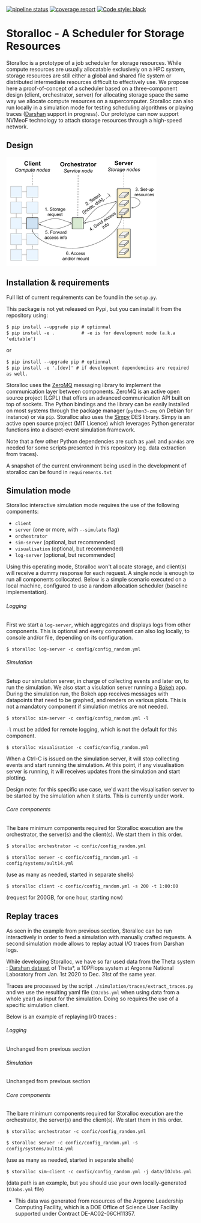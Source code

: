 [![pipeline status](https://gitlab.inria.fr/Kerdata/kerdata-projects/storalloc/badges/develop/pipeline.svg)](https://gitlab.inria.fr/Kerdata/kerdata-projects/storalloc/-/commits/develop)
[![coverage report](https://gitlab.inria.fr/Kerdata/kerdata-projects/storalloc/badges/develop/coverage.svg)](https://gitlab.inria.fr/Kerdata/kerdata-projects/storalloc/-/commits/develop)
[![Code style: black](https://img.shields.io/badge/code%20style-black-000000.svg)](https://github.com/psf/black)

# Storalloc - A Scheduler for Storage Resources

Storalloc is a prototype of a job scheduler for storage resources. While compute resources are usually allocatable exclusively on a HPC system, storage resources are still either a global and shared file system or distributed intermediate resources difficult to effectively use. We propose here a proof-of-concept of a scheduler based on a three-component design (client, orchestrator, server) for allocating storage space the same way we allocate compute resources on a supercomputer. Storalloc can also run locally in a simulation mode for testing scheduling algorithms or playing traces ([Darshan](https://www.mcs.anl.gov/research/projects/darshan/) support in progress). Our prototype can now support NVMeoF technology to attach storage resources through a high-speed network. 

## Design

![Storalloc design](doc/img/StorAlloc_design.png)

## Installation & requirements

Full list of current requirements can be found in the `setup.py`. 

This package is not yet released on Pypi, but you can install it from the repository using: 

```shell
$ pip install --upgrade pip # optionnal
$ pip install -e .          # -e is for development mode (a.k.a 'editable')
```

or

```shell
$ pip install --upgrade pip # optionnal
$ pip install -e '.[dev]' # if development dependencies are required as well.
```

Storalloc uses the [ZeroMQ](https://zeromq.org/) messaging library to implement the communication layer between components. ZeroMQ is an active open source project (LGPL) that offers an advanced communication API built on top of sockets. The Python bindings and the library can be easily installed on most systems through the package manager (`python3-zmq` on Debian for instance) or via `pip`.
Storalloc also uses the [Simpy](https://simpy.readthedocs.io/en/latest/) DES library. Simpy is an active open source project (MIT Licence) which leverages Python generator functions into a discret-event simulation framework.

Note that a few other Python dependencies are such as `yaml` and `pandas` are needed for some scripts presented in this repository (eg. data extraction from traces).

A snapshot of the current environment being used in the development of storalloc can be found in `requirements.txt`

## Simulation mode

Storalloc interactive simulation mode requires the use of the following components:

- `client`
- `server` (one or more, with `--simulate` flag)
- `orchestrator`
- `sim-server` (optional, but recommended)
- `visualisation` (optional, but recommended)
- `log-server` (optional, but recommended)

Using this operating mode, Storalloc won't allocate storage, and client(s) will receive a dummy response for each request. A single node is enough to run all components collocated.
Below is a simple scenario executed on a local machine, configured to use a random allocation scheduler (baseline implementation). 

###### Logging

First we start a `log-server`, which aggregates and displays logs from other components.
This is optional and every component can also log locally, to console and/or file, depending on its configuration.

```shell
$ storalloc log-server -c config/config_random.yml
```

###### Simulation

Setup our simulation server, in charge of collecting events and later on, to run the simulation.
We also start a visulation server running a [Bokeh](https://bokeh.org/) app.
During the simulation run, the Bokeh app receives messages with datapoints that need to be graphed, and renders on various plots.
This is not a mandatory component if simulation metrics are not needed.

```shell
$ storalloc sim-server -c config/config_random.yml -l
```

`-l` must be added for remote logging, which is not the default for this component.

```shell
$ storalloc visualisation -c confic/config_random.yml
```

When a Ctrl-C is issued on the simulation server, it will stop collecting events and start running the simulation.
At this point, if any visualisation server is running, it will receives updates from the simulation and start plotting.

Design note: for this specific use case, we'd want the visualisation server to be started by the simulation when it starts.
This is currently under work.

###### Core components 

The bare minimum components required for Storalloc execution are the orchestrator, the server(s) and the client(s).
We start them in this order.

```shell
$ storalloc orchestrator -c confic/config_random.yml
```

```shell
$ storalloc server -c confic/config_random.yml -s config/systems/ault14.yml
```
(use as many as needed, started in separate shells)

```shell
$ storalloc client -c confic/config_random.yml -s 200 -t 1:00:00
```
(request for 200GB, for one hour, starting now)

## Replay traces

As seen in the example from previous section, Storalloc can be run interactively in order to feed a simulation with manually crafted requests. A second simulation mode allows to replay actual I/O traces from Darshan logs.

While developing Storalloc, we have so far used data from the Theta system : [Darshan dataset](https://reports.alcf.anl.gov/data/theta.html) of Theta*, a 10PFlops system at Argonne National Laboratory from Jan. 1st 2020 to Dec. 31st of the same year.

Traces are processed by the script `./simulation/traces/extract_traces.py` and we use the resulting yaml file (`IOJobs.yml` when using data from a whole year) as input for the simulation. Doing so requires the use of a specific simulation client.

Below is an example of replaying I/O traces :

###### Logging

Unchanged from previous section

###### Simulation

Unchanged from previous section

###### Core components

The bare minimum components required for Storalloc execution are the orchestrator, the server(s) and the client(s).
We start them in this order.

```shell
$ storalloc orchestrator -c confic/config_random.yml
```

```shell
$ storalloc server -c confic/config_random.yml -s config/systems/ault14.yml
```
(use as many as needed, started in separate shells)

```shell
$ storalloc sim-client -c confic/config_random.yml -j data/IOJobs.yml
```
(data path is an example, but you should use your own locally-generated `IOJobs.yml` file)




* This data was generated from resources of the Argonne Leadership Computing Facility, which is a DOE Office of Science User Facility supported under Contract DE-AC02-06CH11357. 
